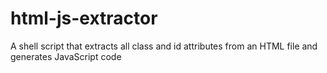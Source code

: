# html-js-extractor
A shell script that extracts all class and id attributes from an HTML file and generates JavaScript code
